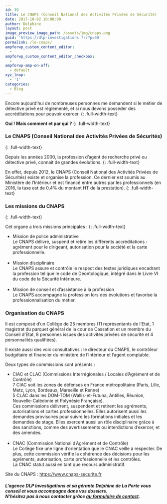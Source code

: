 ```yaml
---
id: 39
title: Le CNAPS (Conseil National des Activités Privées de Sécurité)
date: 2017-10-02 10:00:00
author: Delphine
layout: post
image_preview_image_path: /assets/img/cnaps.png
guid: 'https://dlp-investigations.fr/?p=39'
permalink: /le-cnaps/
ampforwp_custom_content_editor:
  -
ampforwp_custom_content_editor_checkbox:
  -
ampforwp-amp-on-off:
  - default
xyz_lnap:
  - '1'
categories:
  - Blog
---
```


Encore aujourd’hui de nombreuses personnes me demandent si le m&eacute;tier de d&eacute;tective priv&eacute; est r&egrave;glement&eacute;, et si nous devons poss&eacute;der des accr&eacute;ditations pour pouvoir exercer.
{: .full-width-text}

**Oui \! Mais comment et par qui ?**
{: .full-width-text}

### **Le CNAPS (Conseil National des Activit&eacute;s Priv&eacute;es de S&eacute;curit&eacute;s)**
{: .full-width-text}

Depuis les ann&eacute;es 2000, la profession d’agent de recherche priv&eacute; ou d&eacute;tective priv&eacute;, connait de grandes &eacute;volutions.<!--base32-c9gq6t9k68pp6eb7e4v78ebb6rw70w1pcnh3et9mervkgtb2c8v74xtq61vk2w33dtm36tbm75ppawkpddkq8rhjccw7cdtmf1u72dhhetnk4xtk6dj78v9k6tu64v9q6nr70rbqddr68t3be4w74u3acdhqedv3chu6uthhemvk4t38d1jq8vkb6hw7crhpdtn70tvq75rkccbn6xhqcebh6tq74dtge9h70rtte8v3gx1kc9jk8xtpc5t6gwk3chn3cxb4dcvpavkp6rt78rhrcnt7cdk5egtp4t3ed9r7ay1kcxj6wxtp6hv64d9p65v3cw336drkct3bddhqacvd6tt7adv1f1m6prv8e4vp2t3bcxhpewkg71t78x33f1t6prvr65u68rvp6dkp4rhjccuq8w31cdu6mbb2c5tpactj-base32-->
{: .full-width-text}

En effet, depuis 2012, le CNAPS (Conseil National des Activit&eacute;s Priv&eacute;es de S&eacute;curit&eacute;s) existe et organise la profession. Ce dernier est soumis au Minist&egrave;re de l’Int&eacute;rieur et est financ&eacute; entre autres par les professionnels (en 2016, la taxe est de 0,4% du montant HT de la prestation).
{: .full-width-text}

### Les missions du CNAPS
{: .full-width-text}

Cet organe a trois missions principales :
{: .full-width-text}

* Mission de police administrative<br>Le CNAPS d&eacute;livre, suspend et retire les diff&eacute;rents accr&eacute;ditations : agr&eacute;ment pour le dirigeant, autorisation pour la soci&eacute;t&eacute; et la carte professionnelle.<br>&nbsp;
* Mission disciplinaire<br>Le CNAPS assure et contr&ocirc;le le respect des textes juridiques encadrant la profession tel que le code de D&eacute;ontologique, int&eacute;gr&eacute; dans le Livre VI du code de la S&eacute;curit&eacute; Int&eacute;rieure.<br>&nbsp;
* Mission de conseil et d’assistance &agrave; la profession<br>Le CNAPS accompagne la profession lors des &eacute;volutions et favorise la professionnalisation du m&eacute;tier.

<div class="csRow"><h3 class="full-width-text">Organisation du CNAPS</h3><p class="full-width-text">Il est compos&eacute; d&rsquo;un Coll&egrave;ge de 25 membres (11 repr&eacute;sentants de l&rsquo;Etat, 1 magistrat du parquet g&eacute;n&eacute;ral de la cour de Cassation et un membre du Conseil d&rsquo;Etat, 8 personnes issues des activit&eacute;s priv&eacute;es de s&eacute;curit&eacute; et 4 personnalit&eacute;s qualifi&eacute;es).</p><p class="full-width-text">Il existe aussi des voix consultatives : le directeur du CNAPS, le contr&ocirc;leur budg&eacute;taire et financier du minist&egrave;re de l&rsquo;Int&eacute;rieur et l&rsquo;agent comptable.</p><p class="full-width-text">Deux types de commissions sont pr&eacute;sents :</p><ul><li>CIAC et CLAC (Commissions Interr&eacute;gionales / Locales d&rsquo;Agr&eacute;ment et de Contr&ocirc;le)<br />7 CIAC soit les zones de d&eacute;fenses en France m&eacute;tropolitaine (Paris, Lille, Metz, Lyon, Bordeaux, Marseille et Renne)<br />5 CLAC dans les DOM-TOM (Wallis-et-Futuna, Antilles, R&eacute;union, Nouvelle-Cal&eacute;donie et Polyn&eacute;sie Fran&ccedil;aise).<br />Ces commissions d&eacute;livrent, suspendent et retirent les agr&eacute;ments, autorisations et cartes professionnelles. Elles autorisent aussi les demandes provisoires pour suivre les formations initiales et les demandes de stage. Elles exercent aussi un r&ocirc;le disciplinaire gr&acirc;ce &agrave; des sanctions, comme des avertissements ou interdictions d&rsquo;exercer, et des amendes.<br />&nbsp;</li><li>CNAC (Commission National d&rsquo;Agr&eacute;ment et de Contr&ocirc;le)<br />Le Coll&egrave;ge fixe une ligne d&rsquo;orientation que le CNAC veille &agrave; respecter. De plus, cette commission v&eacute;rifie la coh&eacute;rence des d&eacute;cisions pour les agr&eacute;ments, autorisation, carte professionnelle et les contr&ocirc;les.<br />La CNAC statut aussi en tant que recours administratif.</li></ul><p>Site du CNAPS :&nbsp;<a href="https://www.cnaps-securite.fr/">https://www.cnaps-securite.fr</a></p><h5 class="center-this-text"><strong>L'agence DLP Investigations et sa g&eacute;rante Delphine de La Porte vous conseil et vous accompagne dans vos dossiers.<br />N'h&eacute;sitez pas &agrave; nous contacter gr&acirc;ce <a href="https://dlp-investigations.fr/#contact">au formulaire de contact</a>.</strong></h5><div class="csRow">&nbsp;</div></div>